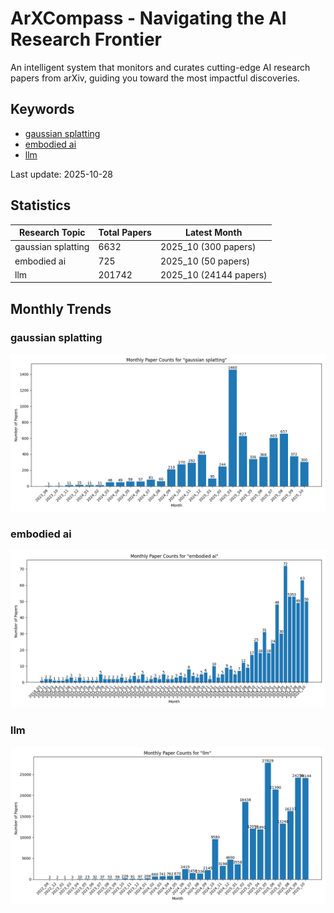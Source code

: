 # ArXCompass - Navigating the AI Research Frontier
An intelligent system that monitors and curates cutting-edge AI research papers from arXiv, guiding you toward the most impactful discoveries.

## Keywords

- [gaussian splatting](gaussian_splatting/)
- [embodied ai](embodied_ai/)
- [llm](llm/)

Last update: 2025-10-28

## Statistics

| Research Topic | Total Papers | Latest Month |
| --- | --- | --- |
| gaussian splatting | 6632 | 2025_10 (300 papers) |
| embodied ai | 725 | 2025_10 (50 papers) |
| llm | 201742 | 2025_10 (24144 papers) |

## Monthly Trends

### gaussian splatting

![Monthly Paper Counts for gaussian splatting](gaussian_splatting/monthly_stats.png)

### embodied ai

![Monthly Paper Counts for embodied ai](embodied_ai/monthly_stats.png)

### llm

![Monthly Paper Counts for llm](llm/monthly_stats.png)

